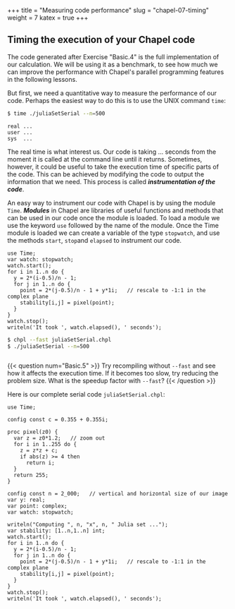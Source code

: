 +++
title = "Measuring code performance"
slug = "chapel-07-timing"
weight = 7
katex = true
+++

## Timing the execution of your Chapel code

The code generated after Exercise "Basic.4" is the full implementation of our calculation. We will be using it
as a benchmark, to see how much we can improve the performance with Chapel's parallel programming features in
the following lessons.

But first, we need a quantitative way to measure the performance of our code. Perhaps the easiest way to do
this is to use the UNIX command `time`:

```sh
$ time ./juliaSetSerial --n=500
```
```chpl
real ...
user ...
sys	 ...
```

The real time is what interest us. Our code is taking ... seconds from the moment it is called at the command
line until it returns. Sometimes, however, it could be useful to take the execution time of specific parts of
the code. This can be achieved by modifying the code to output the information that we need. This process is
called **_instrumentation of the code_**.

An easy way to instrument our code with Chapel is by using the module `Time`. **_Modules_** in Chapel are
libraries of useful functions and methods that can be used in our code once the module is loaded. To load
a module we use the keyword `use` followed by the name of the module. Once the Time module is loaded we
can create a variable of the type `stopwatch`, and use the methods `start`, `stop`and `elapsed` to instrument
our code.

```chpl
use Time;
var watch: stopwatch;
watch.start();
for i in 1..n do {
  y = 2*(i-0.5)/n - 1;
  for j in 1..n do {
    point = 2*(j-0.5)/n - 1 + y*1i;   // rescale to -1:1 in the complex plane
    stability[i,j] = pixel(point);
  }
}
watch.stop();
writeln('It took ', watch.elapsed(), ' seconds');
```
```sh
$ chpl --fast juliaSetSerial.chpl
$ ./juliaSetSerial --n=500
```
```chpl
```

{{< question num="Basic.5" >}}
Try recompiling without `--fast` and see how it affects the execution time. If it becomes too slow, try
reducing the problem size. What is the speedup factor with `--fast`?
{{< /question >}}

Here is our complete serial code `juliaSetSerial.chpl`:

```chpl
use Time;

config const c = 0.355 + 0.355i;

proc pixel(z0) {
  var z = z0*1.2;   // zoom out
  for i in 1..255 do {
    z = z*z + c;
    if abs(z) >= 4 then
      return i;
  }
  return 255;
}

config const n = 2_000;   // vertical and horizontal size of our image
var y: real;
var point: complex;
var watch: stopwatch;

writeln("Computing ", n, "x", n, " Julia set ...");
var stability: [1..n,1..n] int;
watch.start();
for i in 1..n do {
  y = 2*(i-0.5)/n - 1;
  for j in 1..n do {
    point = 2*(j-0.5)/n - 1 + y*1i;   // rescale to -1:1 in the complex plane
    stability[i,j] = pixel(point);
  }
}
watch.stop();
writeln('It took ', watch.elapsed(), ' seconds');
```
